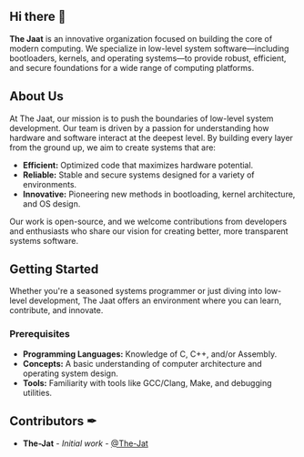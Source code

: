 ## Hi there 👋

<!--

**Here are some ideas to get you started:**

🙋‍♀️ A short introduction - what is your organization all about?
🌈 Contribution guidelines - how can the community get involved?
👩‍💻 Useful resources - where can the community find your docs? Is there anything else the community should know?
🍿 Fun facts - what does your team eat for breakfast?
🧙 Remember, you can do mighty things with the power of [Markdown](https://docs.github.com/github/writing-on-github/getting-started-with-writing-and-formatting-on-github/basic-writing-and-formatting-syntax)
-->

**The Jaat** is an innovative organization focused on building the core of modern computing. We specialize in low-level system software—including bootloaders, kernels, and operating systems—to provide robust, efficient, and secure foundations for a wide range of computing platforms.

## About Us

At The Jaat, our mission is to push the boundaries of low-level system development. Our team is driven by a passion for understanding how hardware and software interact at the deepest level. By building every layer from the ground up, we aim to create systems that are:

- **Efficient:** Optimized code that maximizes hardware potential.
- **Reliable:** Stable and secure systems designed for a variety of environments.
- **Innovative:** Pioneering new methods in bootloading, kernel architecture, and OS design.

Our work is open-source, and we welcome contributions from developers and enthusiasts who share our vision for creating better, more transparent systems software.

## Getting Started

Whether you're a seasoned systems programmer or just diving into low-level development, The Jaat offers an environment where you can learn, contribute, and innovate.

### Prerequisites

- **Programming Languages:** Knowledge of C, C++, and/or Assembly.
- **Concepts:** A basic understanding of computer architecture and operating system design.
- **Tools:** Familiarity with tools like GCC/Clang, Make, and debugging utilities.

## Contributors ✒
- **The-Jat** - _Initial work_ - [@The-Jat](https://github.com/The-Jat)
